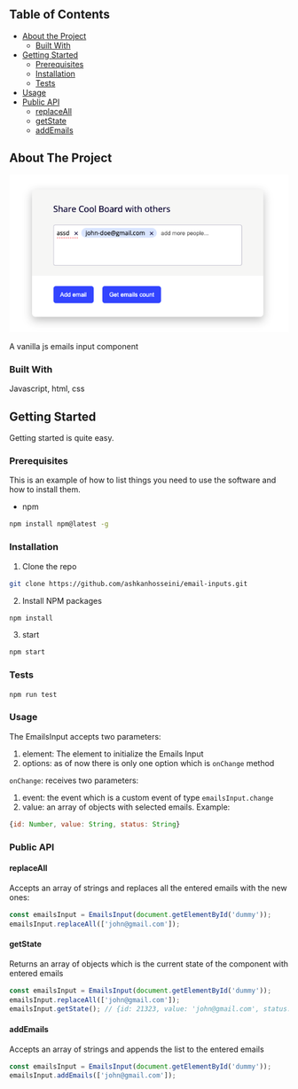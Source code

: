<!-- TABLE OF CONTENTS -->

## Table of Contents

- [About the Project](#about-the-project)
  - [Built With](#built-with)
- [Getting Started](#getting-started)
  - [Prerequisites](#prerequisites)
  - [Installation](#installation)
  - [Tests](#tests)
- [Usage](#usage)
- [Public API](#public-api)
  - [replaceAll](#replaceAll)
  - [getState](#getState)
  - [addEmails](#addEmails)

<!-- ABOUT THE PROJECT -->

## About The Project

[![Screen Shot][screenshot]](https://ashkanhosseini.github.io/email-inputs/)

A vanilla js emails input component

### Built With

Javascript, html, css

<!-- GETTING STARTED -->

## Getting Started

Getting started is quite easy.

### Prerequisites

This is an example of how to list things you need to use the software and how to install them.

- npm

```sh
npm install npm@latest -g
```

### Installation

1. Clone the repo

```sh
git clone https://github.com/ashkanhosseini/email-inputs.git
```

2. Install NPM packages

```sh
npm install
```

3. start

```sh
npm start
```

### Tests

```sh
npm run test
```

### Usage

The EmailsInput accepts two parameters:

1. element: The element to initialize the Emails Input
2. options: as of now there is only one option which is `onChange` method

`onChange`: receives two parameters:

1. event: the event which is a custom event of type `emailsInput.change`
2. value: an array of objects with selected emails. Example:

```js
{id: Number, value: String, status: String}
```

### Public API

#### replaceAll

Accepts an array of strings and replaces all the entered emails with the new ones:

```js
const emailsInput = EmailsInput(document.getElementById('dummy'));
emailsInput.replaceAll(['john@gmail.com']);
```

#### getState

Returns an array of objects which is the current state of the component with entered emails

```js
const emailsInput = EmailsInput(document.getElementById('dummy'));
emailsInput.replaceAll(['john@gmail.com']);
emailsInput.getState(); // {id: 21323, value: 'john@gmail.com', status: 'valied'}
```

#### addEmails

Accepts an array of strings and appends the list to the entered emails

```js
const emailsInput = EmailsInput(document.getElementById('dummy'));
emailsInput.addEmails(['john@gmail.com']);
```

[screenshot]: image.png

